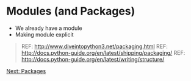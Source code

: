 Modules (and Packages)
======================

- We already have a module
- Making module explicit

> REF: http://www.diveintopython3.net/packaging.html
> REF: http://docs.python-guide.org/en/latest/shipping/packaging/
> REF: http://docs.python-guide.org/en/latest/writing/structure/

[Next: Packages][1]

[1]: ch_04_testing.md 'Chapter 4: Packages'
